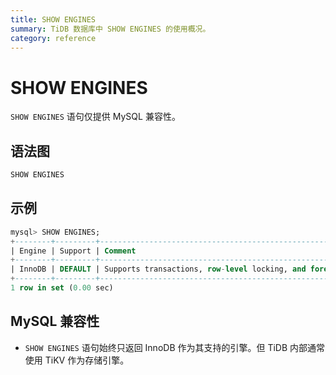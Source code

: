 ```yaml
---
title: SHOW ENGINES
summary: TiDB 数据库中 SHOW ENGINES 的使用概况。
category: reference
---
```


# SHOW ENGINES

`SHOW ENGINES` 语句仅提供 MySQL 兼容性。

## 语法图

```sql
SHOW ENGINES
```

## 示例

```sql
mysql> SHOW ENGINES;
+--------+---------+------------------------------------------------------------+--------------+------+------------+
| Engine | Support | Comment                                                    | Transactions | XA   | Savepoints |
+--------+---------+------------------------------------------------------------+--------------+------+------------+
| InnoDB | DEFAULT | Supports transactions, row-level locking, and foreign keys | YES          | YES  | YES        |
+--------+---------+------------------------------------------------------------+--------------+------+------------+
1 row in set (0.00 sec)
```

## MySQL 兼容性

* `SHOW ENGINES` 语句始终只返回 InnoDB 作为其支持的引擎。但 TiDB 内部通常使用 TiKV 作为存储引擎。
